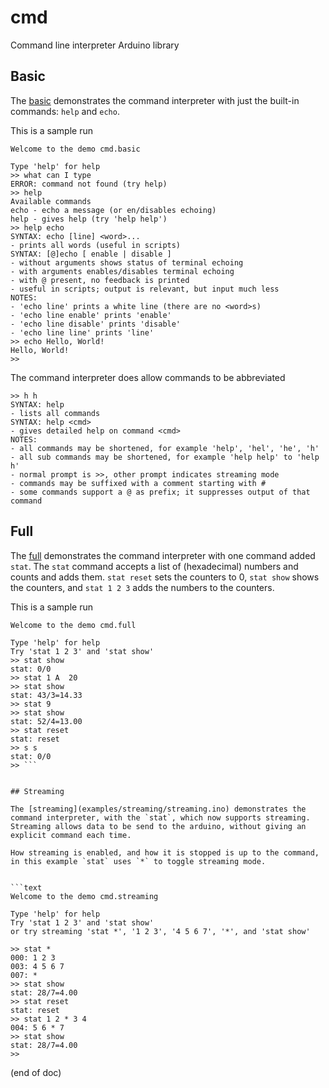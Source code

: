 # cmd
Command line interpreter Arduino library

## Basic

The [basic](examples/basic/basic.ino) demonstrates the command interpreter with just the built-in commands: `help` and `echo`.

This is a sample run

```text
Welcome to the demo cmd.basic

Type 'help' for help
>> what can I type
ERROR: command not found (try help)
>> help
Available commands
echo - echo a message (or en/disables echoing)
help - gives help (try 'help help')
>> help echo
SYNTAX: echo [line] <word>...
- prints all words (useful in scripts)
SYNTAX: [@]echo [ enable | disable ]
- without arguments shows status of terminal echoing
- with arguments enables/disables terminal echoing
- with @ present, no feedback is printed
- useful in scripts; output is relevant, but input much less
NOTES:
- 'echo line' prints a white line (there are no <word>s)
- 'echo line enable' prints 'enable'
- 'echo line disable' prints 'disable'
- 'echo line line' prints 'line'
>> echo Hello, World!
Hello, World!
>> 
```

The command interpreter does allow commands to be abbreviated

```text
>> h h
SYNTAX: help
- lists all commands
SYNTAX: help <cmd>
- gives detailed help on command <cmd>
NOTES:
- all commands may be shortened, for example 'help', 'hel', 'he', 'h'
- all sub commands may be shortened, for example 'help help' to 'help h'
- normal prompt is >>, other prompt indicates streaming mode
- commands may be suffixed with a comment starting with #
- some commands support a @ as prefix; it suppresses output of that command
```

## Full

The [full](examples/full/full.ino) demonstrates the command interpreter with one command added `stat`.
The `stat` command accepts a list of (hexadecimal) numbers and counts and adds them. 
`stat reset` sets the counters to 0, `stat show` shows the counters, and `stat 1 2 3` adds the numbers to the counters.

This is a sample run

```text
Welcome to the demo cmd.full

Type 'help' for help
Try 'stat 1 2 3' and 'stat show'
>> stat show
stat: 0/0
>> stat 1 A  20
>> stat show
stat: 43/3=14.33
>> stat 9
>> stat show
stat: 52/4=13.00
>> stat reset
stat: reset
>> s s
stat: 0/0
>> ```


## Streaming

The [streaming](examples/streaming/streaming.ino) demonstrates the command interpreter, with the `stat`, which now supports streaming.
Streaming allows data to be send to the arduino, without giving an explicit command each time.

How streaming is enabled, and how it is stopped is up to the command, in this example `stat` uses `*` to toggle streaming mode.


```text
Welcome to the demo cmd.streaming

Type 'help' for help
Try 'stat 1 2 3' and 'stat show'
or try streaming 'stat *', '1 2 3', '4 5 6 7', '*', and 'stat show'

>> stat *
000: 1 2 3
003: 4 5 6 7
007: *
>> stat show
stat: 28/7=4.00
>> stat reset
stat: reset
>> stat 1 2 * 3 4
004: 5 6 * 7
>> stat show
stat: 28/7=4.00
>> 
```

(end of doc)
